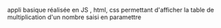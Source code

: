 appli basique réalisée en JS , html, css permettant d'afficher la table de multiplication d'un nombre saisi en paramettre